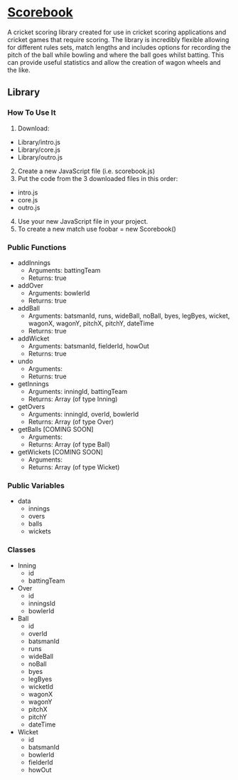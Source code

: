# [Scorebook](https://www.github.com/ryansmith94/Scorebook)
A cricket scoring library created for use in cricket scoring applications and cricket games that require scoring. The library is incredibly flexible allowing for different rules sets, match lengths and includes options for recording the pitch of the ball while bowling and where the ball goes whilst batting. This can provide useful statistics and allow the creation of wagon wheels and the like.


## Library
### How To Use It
1. Download:
 * Library/intro.js
 * Library/core.js
 * Library/outro.js
2. Create a new JavaScript file (i.e. scorebook.js)
3. Put the code from the 3 downloaded files in this order:
 * intro.js
 * core.js
 * outro.js
4. Use your new JavaScript file in your project.
5. To create a new match use foobar = new Scorebook()


### Public Functions
* addInnings
  * Arguments: battingTeam
  * Returns: true
* addOver
  * Arguments: bowlerId
  * Returns: true
* addBall
  * Arguments: batsmanId, runs, wideBall, noBall, byes, legByes, wicket, wagonX, wagonY, pitchX, pitchY, dateTime
  * Returns: true
* addWicket
  * Arguments: batsmanId, fielderId, howOut
  * Returns: true
* undo
  * Arguments: 
  * Returns: true
* getInnings
  * Arguments: inningId, battingTeam
  * Returns: Array (of type Inning)
* getOvers
  * Arguments: inningId, overId, bowlerId
  * Returns: Array (of type Over)
* getBalls [COMING SOON]
  * Arguments: 
  * Returns: Array (of type Ball)
* getWickets [COMING SOON]
  * Arguments: 
  * Returns: Array (of type Wicket)


### Public Variables
* data
  * innings
  * overs
  * balls
  * wickets

### Classes
* Inning
  * id
  * battingTeam
* Over
  * id
  * inningsId
  * bowlerId
* Ball
  * id
  * overId
  * batsmanId
  * runs
  * wideBall
  * noBall
  * byes
  * legByes
  * wicketId
  * wagonX
  * wagonY
  * pitchX
  * pitchY
  * dateTime
* Wicket
  * id
  * batsmanId
  * bowlerId
  * fielderId
  * howOut
